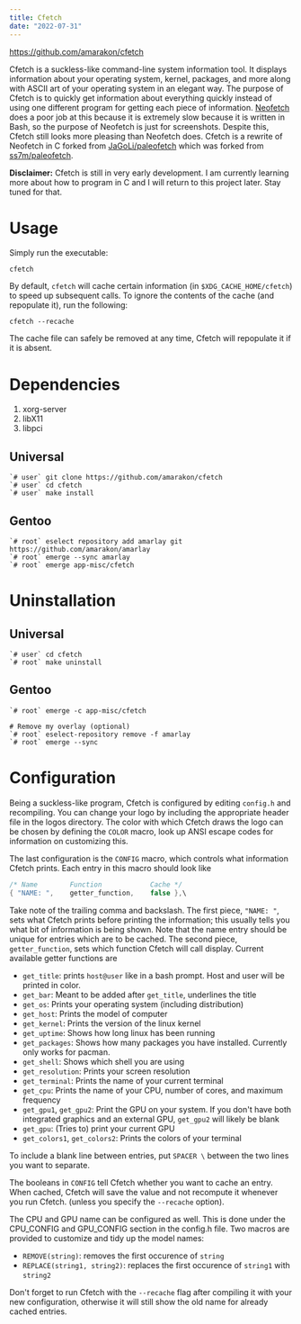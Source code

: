 ```yaml
---
title: Cfetch
date: "2022-07-31"
---
```


https://github.com/amarakon/cfetch

Cfetch is a suckless-like command-line system information tool.
It displays information about your operating system, kernel, packages, and more along with ASCII art of your operating system in an elegant way.
The purpose of Cfetch is to quickly get information about everything quickly instead of using one different program for getting each piece of information.
[Neofetch](https://github.com/dylanaraps/neofetch) does a poor job at this because it is extremely slow because it is written in Bash, so the purpose of Neofetch is just for screenshots.
Despite this, Cfetch still looks more pleasing than Neofetch does.
Cfetch is a rewrite of Neofetch in C forked from [JaGoLi/paleofetch](https://github.com/JaGoLi/paleofetch) which was forked from [ss7m/paleofetch](https://github.com/ss7m/paleofetch).

**Disclaimer:** Cfetch is still in very early development.
I am currently learning more about how to program in C and I will return to this project later.
Stay tuned for that.

# Usage

Simply run the executable:

```shell
cfetch
```

By default, `cfetch` will cache certain  information (in `$XDG_CACHE_HOME/cfetch`)
to speed up subsequent calls. To ignore the contents of the cache (and repopulate it), run the following:

```shell
cfetch --recache
```

The cache file can safely be removed at any time, Cfetch will repopulate it if it is absent.

# Dependencies

1. xorg-server
1. libX11
1. libpci

## Universal

```shell
`# user` git clone https://github.com/amarakon/cfetch
`# user` cd cfetch
`# user` make install
```

## Gentoo

```shell
`# root` eselect repository add amarlay git https://github.com/amarakon/amarlay
`# root` emerge --sync amarlay
`# root` emerge app-misc/cfetch
```

# Uninstallation

## Universal

```shell
`# user` cd cfetch
`# root` make uninstall
```

## Gentoo

```shell
`# root` emerge -c app-misc/cfetch

# Remove my overlay (optional)
`# root` eselect-repository remove -f amarlay
`# root` emerge --sync
```

# Configuration

Being a suckless-like program, Cfetch is configured by editing `config.h` and recompiling.
You can change your logo by including the appropriate header file in the logos directory.
The color with which Cfetch draws the logo can be chosen by defining the `COLOR` macro,
look up ANSI escape codes for information on customizing this.

The last configuration is the `CONFIG` macro, which controls what information Cfetch 
prints. Each entry in this macro should look like

```c
/* Name        Function            Cache */
{ "NAME: ",    getter_function,    false },\
```
    
Take note of the trailing comma and backslash. The first piece, `"NAME: "`, sets
what Cfetch prints before printing the information; this usually tells you what
bit of information is being shown. Note that the name entry should be unique for entries
which are to be cached. The second piece, `getter_function`, sets
which function Cfetch will call display. Current available getter functions are

* `get_title`: prints `host@user` like in a bash prompt. Host and user will be printed in color.
* `get_bar`: Meant to be added after `get_title`, underlines the title
* `get_os`: Prints your operating system (including distribution)
* `get_host`: Prints the model of computer
* `get_kernel`: Prints the version of the linux kernel
* `get_uptime`: Shows how long linux has been running
* `get_packages`: Shows how many packages you have installed. Currently only works for pacman.
* `get_shell`: Shows which shell you are using
* `get_resolution`: Prints your screen resolution
* `get_terminal`: Prints the name of your current terminal
* `get_cpu`: Prints the name of your CPU, number of cores, and maximum frequency
* `get_gpu1`, `get_gpu2`: Print the GPU on your system. If you don't have both integrated graphics and an external GPU, `get_gpu2` will likely be blank
* `get_gpu`: (Tries to) print your current GPU
* `get_colors1`, `get_colors2`: Prints the colors of your terminal

To include a blank line between entries, put `SPACER \` between the two lines
you want to separate.

The booleans in `CONFIG` tell Cfetch whether you want to cache an entry.
When cached, Cfetch will save the value and not recompute it whenever you run Cfetch. 
(unless you specify the `--recache` option).

The CPU and GPU name can be configured as well. This is done under the CPU_CONFIG and GPU_CONFIG section
in the config.h file. Two macros are provided to customize and tidy up the model names:

* `REMOVE(string)`: removes the first occurence of `string`
* `REPLACE(string1, string2)`: replaces the first occurence of `string1` with `string2`

Don't forget to run Cfetch with the `--recache` flag after compiling it with your new
configuration, otherwise it will still show the old name for already cached entries.
